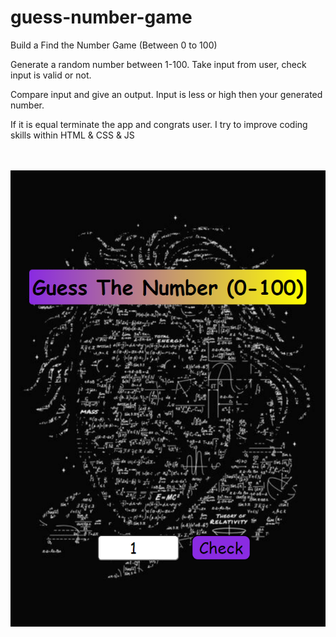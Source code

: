 # guess-number-game
Build a Find the Number Game (Between 0 to 100)

Generate a random number between 1-100. Take input from user, check input is valid or not.

Compare input and give an output. Input is less or high then your generated number.

If it is equal terminate the app and congrats user.  I try to improve coding skills within HTML & CSS & JS

<br><br>
![](https://github.com/meleks-61/guess-number-game/blob/main/img/Screenshot%202022-07-19%20101200.png)


